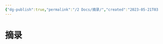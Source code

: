 ```yaml
---
{"dg-publish":true,"permalink":"/2 Docs/摘录/","created":"2023-05-21T03:16:26.719+08:00","updated":"2023-05-21T03:39:34.972+08:00"}
---
```


# 摘录
